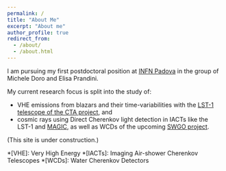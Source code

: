 ```yaml
---
permalink: /
title: "About Me"
excerpt: "About me"
author_profile: true
redirect_from: 
  - /about/
  - /about.html
---
```


I am pursuing my first postdoctoral position at [INFN Padova](https://www.pd.infn.it/it/) in the group of Michele Doro and Elisa Prandini. 

My current research focus is split into the study of:
* VHE emissions from blazars and their time-variabilities with the [LST-1 telescope of the CTA project](https://www.cta-observatory.org/project/technology/lst/), and
* cosmic rays using Direct Cherenkov light detection in IACTs like the LST-1 and [MAGIC](http://magic.mppmu.mpg.de), as well as WCDs of the upcoming [SWGO project](https://www.swgo.org/SWGOWiki/doku.php).

(This site is under construction.)

*[VHE]: Very High Energy
*[IACTs]: Imaging Air-shower Cherenkov Telescopes
*[WCDs]: Water Cherenkov Detectors